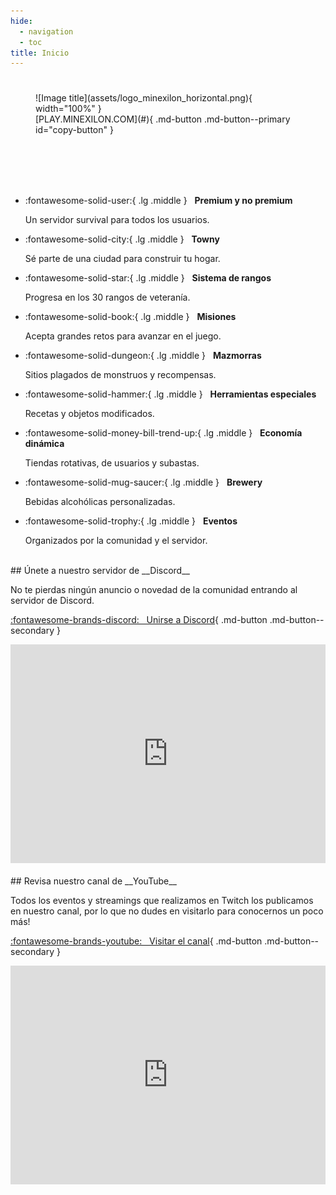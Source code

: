 ```yaml
---
hide:
  - navigation
  - toc
title: Inicio
---
```


#

<figure markdown="span">
  ![Image title](assets/logo_minexilon_horizontal.png){ width="100%" }
  <br>
  [PLAY.MINEXILON.COM](#){ .md-button .md-button--primary id="copy-button" }
</figure>

<br>
<br>
<br>
<br>

<div class="grid cards" markdown>

-   :fontawesome-solid-user:{ .lg .middle } &nbsp; __Premium y no premium__

    Un servidor survival para todos los usuarios.

-   :fontawesome-solid-city:{ .lg .middle } &nbsp; __Towny__

    Sé parte de una ciudad para construir tu hogar.

-   :fontawesome-solid-star:{ .lg .middle } &nbsp; __Sistema de rangos__

    Progresa en los 30 rangos de veteranía.

-   :fontawesome-solid-book:{ .lg .middle } &nbsp; __Misiones__

    Acepta grandes retos para avanzar en el juego.

-   :fontawesome-solid-dungeon:{ .lg .middle } &nbsp; __Mazmorras__

    Sitios plagados de monstruos y recompensas.

-   :fontawesome-solid-hammer:{ .lg .middle } &nbsp; __Herramientas especiales__

    Recetas y objetos modificados.

-   :fontawesome-solid-money-bill-trend-up:{ .lg .middle } &nbsp; __Economía dinámica__

    Tiendas rotativas, de usuarios y subastas.

-   :fontawesome-solid-mug-saucer:{ .lg .middle } &nbsp; __Brewery__

    Bebidas alcohólicas personalizadas.

-   :fontawesome-solid-trophy:{ .lg .middle } &nbsp; __Eventos__

    Organizados por la comunidad y el servidor.

</div>

<br>

<div class="grid" markdown>

<div markdown>
## Únete a nuestro servidor de __Discord__

No te pierdas ningún anuncio o novedad de la comunidad entrando al servidor de Discord.

[:fontawesome-brands-discord: &nbsp; Unirse a Discord](https://discord.com/invite/fxEqfnT){ .md-button .md-button--secondary }
</div>

<div markdown>
<iframe src="https://discord.com/widget?id=165850617707757568&theme=dark" width="100%" height="350" allowtransparency="true" frameborder="0" sandbox="allow-popups allow-popups-to-escape-sandbox allow-same-origin allow-scripts"></iframe>
</div>

</div>

<br>

<div class="grid" markdown>

<div markdown>
## Revisa nuestro canal de __YouTube__

Todos los eventos y streamings que realizamos en Twitch los publicamos en nuestro canal, por lo que no dudes en visitarlo para conocernos un poco más!

[:fontawesome-brands-youtube: &nbsp; Visitar el canal](https://www.youtube.com/channel/UCRhbX5mSyo_zLm2GQS4Rpqw){ .md-button .md-button--secondary }
</div>

<div markdown>
<iframe width="100%" height="350" src="https://www.youtube.com/embed/vV4ve3wjILQ?si=iZfwsh2gsm2-bbBL" title="YouTube video player" frameborder="0" allow="accelerometer; autoplay; clipboard-write; encrypted-media; gyroscope; picture-in-picture; web-share" referrerpolicy="strict-origin-when-cross-origin" allowfullscreen></iframe>
</div>

</div>
